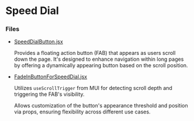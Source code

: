 # Speed Dial

### Files

- [SpeedDialButton.jsx](SpeedDialButton.jsx)

  Provides a floating action button (FAB) that appears as users scroll down the page. It's designed to enhance navigation within long pages by offering a dynamically appearing button based on the scroll position.

- [FadeInButtonForSpeedDial.jsx](FadeInButtonForSpeedDial.jsx)

  Utilizes `useScrollTrigger` from MUI for detecting scroll depth and triggering the FAB's visibility.

  Allows customization of the button's appearance threshold and position via props, ensuring flexibility across different use cases.